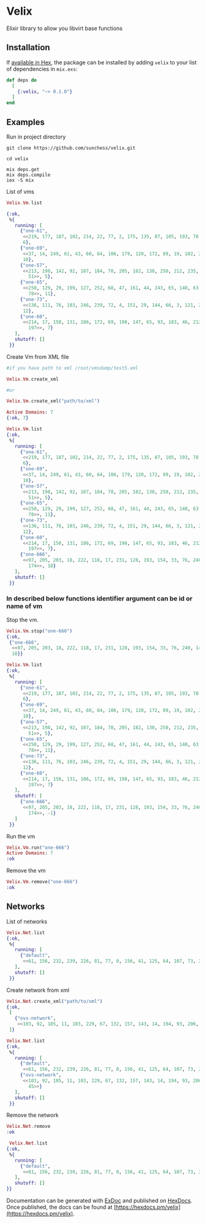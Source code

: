 # Velix

Elixir library to allow you libvirt base functions

## Installation

If [available in Hex](https://hex.pm/docs/publish), the package can be installed
by adding `velix` to your list of dependencies in `mix.exs`:

```elixir
def deps do
  [
    {:velix, "~> 0.1.0"}
  ]
end
```


## Examples

Run in project directory

```
git clone https://github.com/sunchess/velix.git

cd velix

mix deps.get
mix deps.compile
iex -S mix
```

List of vms

```elixir
Velix.Vm.list

{:ok,
 %{
   running: [
     {"one-61",
      <<219, 177, 187, 102, 214, 22, 77, 2, 175, 135, 87, 105, 193, 78, 17, 61>>,
      6},
     {"one-69",
      <<37, 14, 249, 61, 43, 60, 64, 106, 179, 120, 172, 89, 19, 102, 238, 101>>,
      10},
     {"one-57",
      <<213, 198, 142, 92, 107, 184, 78, 205, 182, 130, 250, 212, 235, 67, 184,
        51>>, 5},
     {"one-65",
      <<250, 129, 29, 199, 127, 252, 68, 47, 161, 44, 243, 65, 140, 63, 218,
        78>>, 11},
     {"one-73",
      <<136, 111, 76, 103, 246, 239, 72, 4, 151, 29, 144, 66, 3, 121, 253, 191>>,
      12},
     {"one-60",
      <<214, 17, 150, 131, 186, 172, 69, 198, 147, 65, 93, 183, 46, 212, 250,
        197>>, 7}
   ],
   shutoff: []
 }}
```

Create Vm from XML file

```elixir
#if you have path to xml /root/vmsdump/test5.xml

Velix.Vm.create_xml

#or

Velix.Vm.create_xml("path/to/xml")

Active Domains: 7
{:ok, 7}

Velix.Vm.list
{:ok,
 %{
   running: [
     {"one-61",
      <<219, 177, 187, 102, 214, 22, 77, 2, 175, 135, 87, 105, 193, 78, 17, 61>>,
      6},
     {"one-69",
      <<37, 14, 249, 61, 43, 60, 64, 106, 179, 120, 172, 89, 19, 102, 238, 101>>,
      10},
     {"one-57",
      <<213, 198, 142, 92, 107, 184, 78, 205, 182, 130, 250, 212, 235, 67, 184,
        51>>, 5},
     {"one-65",
      <<250, 129, 29, 199, 127, 252, 68, 47, 161, 44, 243, 65, 140, 63, 218,
        78>>, 11},
     {"one-73",
      <<136, 111, 76, 103, 246, 239, 72, 4, 151, 29, 144, 66, 3, 121, 253, 191>>,
      12},
     {"one-60",
      <<214, 17, 150, 131, 186, 172, 69, 198, 147, 65, 93, 183, 46, 212, 250,
        197>>, 7},
     {"one-666",
      <<97, 205, 203, 18, 222, 118, 17, 231, 128, 193, 154, 33, 76, 240, 147,
        174>>, 18}
   ],
   shutoff: []
 }}
```

### In described below functions identifier argument can be id or name of vm

Stop the vm.


```elixir
Velix.Vm.stop("one-666")
{:ok,
 {"one-666",
  <<97, 205, 203, 18, 222, 118, 17, 231, 128, 193, 154, 33, 76, 240, 147, 174>>,
  18}}

Velix.Vm.list
{:ok,
 %{
   running: [
     {"one-61",
      <<219, 177, 187, 102, 214, 22, 77, 2, 175, 135, 87, 105, 193, 78, 17, 61>>,
      6},
     {"one-69",
      <<37, 14, 249, 61, 43, 60, 64, 106, 179, 120, 172, 89, 19, 102, 238, 101>>,
      10},
     {"one-57",
      <<213, 198, 142, 92, 107, 184, 78, 205, 182, 130, 250, 212, 235, 67, 184,
        51>>, 5},
     {"one-65",
      <<250, 129, 29, 199, 127, 252, 68, 47, 161, 44, 243, 65, 140, 63, 218,
        78>>, 11},
     {"one-73",
      <<136, 111, 76, 103, 246, 239, 72, 4, 151, 29, 144, 66, 3, 121, 253, 191>>,
      12},
     {"one-60",
      <<214, 17, 150, 131, 186, 172, 69, 198, 147, 65, 93, 183, 46, 212, 250,
        197>>, 7}
   ],
   shutoff: [
     {"one-666",
      <<97, 205, 203, 18, 222, 118, 17, 231, 128, 193, 154, 33, 76, 240, 147,
        174>>, -1}
   ]
 }}
```

Run the vm

```elixir
Velix.Vm.run("one-666")
Active Domains: 7
:ok
```

Remove the vm

```elixir
Velix.Vm.remove("one-666")
:ok
```

## Networks

List of networks

```elixir
Velix.Net.list
{:ok,
 %{
   running: [
     {"default",
      <<61, 156, 232, 239, 226, 81, 77, 0, 156, 41, 125, 64, 107, 73, 240, 209>>}
   ],
   shutoff: []
 }}
```

Create network from xml

```elixir
Velix.Net.create_xml("path/to/xml")
{:ok,
 [
   {"ovs-network",
    <<103, 92, 185, 11, 103, 229, 67, 132, 157, 143, 14, 194, 93, 206, 68, 45>>}
 ]}

Velix.Net.list
{:ok,
 %{
   running: [
     {"default",
      <<61, 156, 232, 239, 226, 81, 77, 0, 156, 41, 125, 64, 107, 73, 240, 209>>},
     {"ovs-network",
      <<103, 92, 185, 11, 103, 229, 67, 132, 157, 143, 14, 194, 93, 206, 68,
        45>>}
   ],
   shutoff: []
 }}
```

Remove the network

```elixir
Velix.Net.remove
:ok

 Velix.Net.list
{:ok,
 %{
   running: [
     {"default",
      <<61, 156, 232, 239, 226, 81, 77, 0, 156, 41, 125, 64, 107, 73, 240, 209>>}
   ],
   shutoff: []
}}
```


Documentation can be generated with [ExDoc](https://github.com/elixir-lang/ex_doc)
and published on [HexDocs](https://hexdocs.pm). Once published, the docs can
be found at [https://hexdocs.pm/velix](https://hexdocs.pm/velix).

